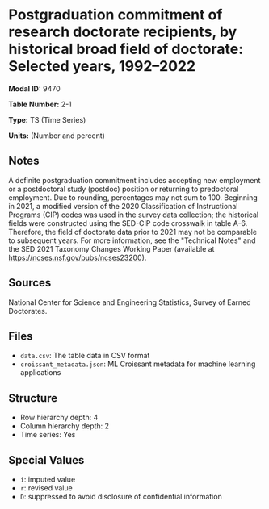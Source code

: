 # Postgraduation commitment of research doctorate recipients, by historical broad field of doctorate: Selected years, 1992–2022

**Modal ID:** 9470

**Table Number:** 2-1

**Type:** TS (Time Series)

**Units:** (Number and percent)

## Notes

A definite postgraduation commitment includes accepting new employment or a postdoctoral study (postdoc) position or returning to predoctoral employment. Due to rounding, percentages may not sum to 100. Beginning in 2021, a modified version of the 2020 Classification of Instructional Programs (CIP) codes was used in the survey data collection; the historical fields were constructed using the SED-CIP code crosswalk in table A-6. Therefore, the field of doctorate data prior to 2021 may not be comparable to subsequent years. For more information, see the "Technical Notes" and the SED 2021 Taxonomy Changes Working Paper (available at https://ncses.nsf.gov/pubs/ncses23200).

## Sources

National Center for Science and Engineering Statistics, Survey of Earned Doctorates.

## Files

- `data.csv`: The table data in CSV format
- `croissant_metadata.json`: ML Croissant metadata for machine learning applications

## Structure

- Row hierarchy depth: 4
- Column hierarchy depth: 2
- Time series: Yes

## Special Values

- `i`: imputed value
- `r`: revised value
- `D`: suppressed to avoid disclosure of confidential information
